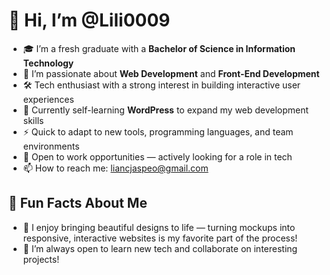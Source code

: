 # 👋 Hi, I’m @Lili0009

- 🎓 I’m a fresh graduate with a **Bachelor of Science in Information Technology**
- 👀 I’m passionate about **Web Development** and **Front-End Development**
- 🛠️ Tech enthusiast with a strong interest in building interactive user experiences
- 🌱 Currently self-learning **WordPress** to expand my web development skills
- ⚡ Quick to adapt to new tools, programming languages, and team environments 
- 💼 Open to work opportunities — actively looking for a role in tech 
- 📫 How to reach me: [liancjaspeo@gmail.com](mailto:liancjaspeo@gmail.com)

## 🎉 Fun Facts About Me

- 🎨 I enjoy bringing beautiful designs to life — turning mockups into responsive, interactive websites is my favorite part of the process!
- 💬 I’m always open to learn new tech and collaborate on interesting projects!

